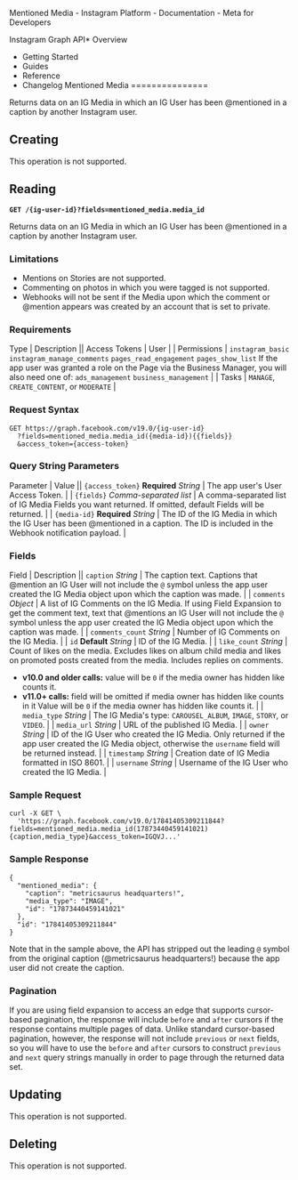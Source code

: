 Mentioned Media - Instagram Platform - Documentation - Meta for Developers

Instagram Graph API* Overview
* Getting Started
* Guides
* Reference
* Changelog
Mentioned Media
===============

Returns data on an IG Media in which an IG User has been @mentioned in a caption by another Instagram user.

Creating
--------

This operation is not supported.

Reading
-------

**`GET /{ig-user-id}?fields=mentioned_media.media_id`**

Returns data on an IG Media in which an IG User has been @mentioned in a caption by another Instagram user.

### Limitations

* Mentions on Stories are not supported.
* Commenting on photos in which you were tagged is not supported.
* Webhooks will not be sent if the Media upon which the comment or @mention appears was created by an account that is set to private.

### Requirements

 Type
  | 
 Description
  || Access Tokens | User |
| Permissions | `instagram_basic`
`instagram_manage_comments`
`pages_read_engagement`
`pages_show_list`
If the app user was granted a role on the Page via the Business Manager, you will also need one of:
`ads_management`
`business_management` |
| Tasks | `MANAGE`, `CREATE_CONTENT`, or `MODERATE` |
### Request Syntax

```
GET https://graph.facebook.com/v19.0/{ig-user-id}
  ?fields=mentioned_media.media_id({media-id}){{fields}}
  &access_token={access-token}
```
### Query String Parameters

 Parameter | Value || `{access_token}`
**Required**
*String* | The app user's User Access Token. |
| `{fields}`
*Comma-separated list* | A comma-separated list of IG Media Fields you want returned. If omitted, default Fields will be returned. |
| `{media-id}`
**Required**
*String* | The ID of the IG Media in which the IG User has been @mentioned in a caption. The ID is included in the Webhook notification payload. |
### Fields

 Field | Description || `caption`
*String* | The caption text. Captions that @mention an IG User will not include the `@` symbol unless the app user created the IG Media object upon which the caption was made. |
| `comments`
*Object* | A list of IG Comments on the IG Media. If using Field Expansion to get the comment text, text that @mentions an IG User will not include the `@` symbol unless the app user created the IG Media object upon which the caption was made. |
| `comments_count`
*String* | Number of IG Comments on the IG Media. |
| `id`
**Default**
*String* | ID of the IG Media. |
| `like_count`
*String* | Count of likes on the media. Excludes likes on album child media and likes on promoted posts created from the media. Includes replies on comments.
* **v10.0 and older calls:** value will be `0` if the media owner has hidden like counts it.
* **v11.0+ calls:** field will be omitted if media owner has hidden like counts in it
Value will be `0` if the media owner has hidden like counts it.
 |
| `media_type`
*String* | The IG Media's type: `CAROUSEL_ALBUM`, `IMAGE`, `STORY`, or `VIDEO`. |
| `media_url`
*String* | URL of the published IG Media. |
| `owner`
*String* | ID of the IG User who created the IG Media. Only returned if the app user created the IG Media object, otherwise the `username` field will be returned instead. |
| `timestamp`
*String* | Creation date of IG Media formatted in ISO 8601. |
| `username`
*String* | Username of the IG User who created the IG Media. |
### Sample Request

```
curl -X GET \
  'https://graph.facebook.com/v19.0/17841405309211844?fields=mentioned_media.media_id(17873440459141021){caption,media_type}&access_token=IGQVJ...'
```
### Sample Response

```
{
  "mentioned_media": {
    "caption": "metricsaurus headquarters!",
    "media_type": "IMAGE",
    "id": "17873440459141021"
  },
  "id": "17841405309211844"
}
```
Note that in the sample above, the API has stripped out the leading `@` symbol from the original caption (@metricsaurus headquarters!) because the app user did not create the caption.

### Pagination

If you are using field expansion to access an edge that supports cursor-based pagination, the response will include `before` and `after` cursors if the response contains multiple pages of data. Unlike standard cursor-based pagination, however, the response will not include `previous` or `next` fields, so you will have to use the `before` and `after` cursors to construct `previous` and `next` query strings manually in order to page through the returned data set.

Updating
--------

This operation is not supported.

Deleting
--------

This operation is not supported.